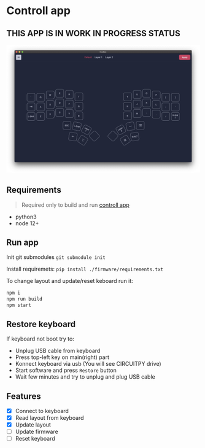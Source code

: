 # Controll app

## THIS APP IS IN WORK IN PROGRESS STATUS

![App main screen](https://github.com/guljeny/keebee/blob/master/images/app.jpg)

## Requirements
> Required only to build and run [controll app](#controll-app)

- python3
- node 12+

## Run app
Init git submodules
`git submodule init`

Install requiremets:
`pip install ./firmware/requirements.txt`

To change layout and update/reset keboard run it:

```
npm i
npm run build
npm start
```

## Restore keyboard
If keyboard not boot try to:
- Unplug USB cable from keyboard
- Press top-left key on main(right) part
- Konnect keyboard via usb (You will see CIRCUITPY drive)
- Start software and press `Restore` button
- Wait few minutes and try to unplug and plug USB cable

## Features
- [x] Connect to keyboard
- [x] Read layout from keyboard
- [x] Update layout
- [ ] Update firmware
- [ ] Reset keyboard
